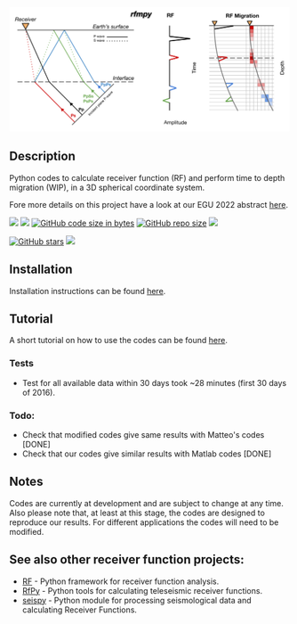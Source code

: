 ![My Image](rfmpy/docs/images/RFM_logo_alt.png)

Description 
------------
Python codes to calculate receiver function (RF) and 
perform time to depth migration (WIP), in a 3D spherical coordinate system. 

Fore more details on this project have a look at our EGU 2022 abstract [here](https://meetingorganizer.copernicus.org/EGU22/EGU22-8174.html).


[![](https://img.shields.io/github/last-commit/kemichai/rfmpy)]()
[![](https://img.shields.io/github/commit-activity/m/kemichai/rfmpy)]()
[![GitHub code size in bytes](https://img.shields.io/github/languages/code-size/kemichai/rfmpy)]()
[![GitHub repo size](https://img.shields.io/github/repo-size/kemichai/rfmpy)]()
[![](https://img.shields.io/github/license/kemichai/rfmpy)]()

<!---
Add zenodo here
[![DOI](https://zenodo.org/badge/41006349.svg)](https://zenodo.org/badge/latestdoi/41006349)
--->
[![GitHub stars](https://img.shields.io/github/stars/kemichai/rfmpy?style=social)]()
[![](https://img.shields.io/github/forks/kemichai/rfmpy?style=social)]()

Installation
------------
Installation instructions can be found [here](rfmpy/docs/installation.md).

Tutorial
------------
A short tutorial on how to use the codes can be found [here](rfmpy/docs/tutorial.md).

 
### Tests

* Test for all available data within 30 days took ~28 minutes (first 30 days of 2016).

### Todo: ###
* Check that modified codes give same results with Matteo's codes [DONE]
* Check that our codes give similar results with Matlab codes [DONE]


Notes
------------
Codes are currently at development and are subject to 
change at any time. Also please note that, at least at this stage, the codes are designed to reproduce our results.
For different applications the codes will need to be modified.

See also other receiver function projects:
------------
* [RF](https://rf.readthedocs.io/en/latest/index.html) -  Python framework for receiver function analysis.
* [RfPy](https://paudetseis.github.io/RfPy/) - Python tools for calculating teleseismic receiver functions.
* [seispy](https://github.com/xumi1993/seispy) -  Python module for processing seismological data and calculating Receiver Functions.
